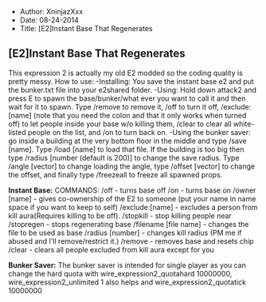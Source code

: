 - Author: XninjazXxx
- Date: 08-24-2014
- Title: [E2]Instant Base That Regenerates

## [E2]Instant Base That Regenerates

This expression 2 is actually my old E2 modded so the coding quality is pretty messy.
How to use:
-Installing: You save the instant base e2 and put the bunker.txt file into your e2shared folder.
-Using: Hold down attack2 and press E to spawn the base/bunker/what ever you want to call it and then wait for it to spawn. Type /remove to remove it, /off to turn it off, /exclude:[name] (note that you need the colon and that it only works when turned off) to let people inside your base w/o killing them, /clear to clear all white-listed people on the list, and /on to turn back on.
-Using the bunker saver: go inside a building at the very bottom floor in the middle and type /save [name]. Type /load [name] to load that file. If the building is too big then type /radius [number (default is 200)] to change the save radius. Type /angle [vector] to change loading the angle, type /offset [vector] to change the offset, and finally type /freezeall to freeze all spawned props.

**Instant Base:**
COMMANDS:
/off - turns base off
/on - turns base on
/owner [name] - gives co-ownership of the E2 to someone (put your name in name space if you want to keep to self)
/exclude:[name] - excludes a person from kill aura(Requires killing to be off).
/stopkill - stop killing people near
/stopregen - stops regenerating base
/filename [file name] - changes the file to be used as base
/radius [number] - changes kill radius (PM me if abused and I'll remove/restrict it.)
/remove - removes base and resets chip
/clear - clears all people excluded from kill aura except for you

**Bunker Saver:**
The bunker saver is intended for single player as you can change the hard quota with wire_expression2_quotahard 10000000, wire_expression2_unlimited 1 also helps and wire_expression2_quotatick 10000000
